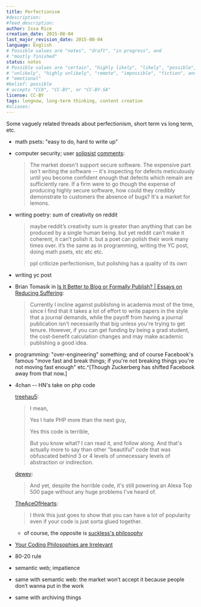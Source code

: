 ```yaml
---
title: Perfectionism
#description: 
#feed_description: 
author: Issa Rice
creation_date: 2015-08-04
last_major_revision_date: 2015-08-04
language: English
# Possible values are "notes", "draft", "in progress", and
# "mostly finished"
status: notes
# Possible values are "certain", "highly likely", "likely", "possible",
# "unlikely", "highly unlikely", "remote", "impossible", "fiction", and
# "emotional"
#belief: possible
# accepts "CC0", "CC-BY", or "CC-BY-SA"
license: CC-BY
tags: longnow, long-term thinking, content creation
#aliases: 
---
```


Some vaguely related threads about perfectionism, short term vs long term, etc.

- math psets: "easy to do, hard to write up"
- computer security; user [solipsist](http://lesswrong.com/user/solipsist/overview/) [comments](http://lesswrong.com/r/discussion/lw/mi3/open_thread_jul_20_jul_26_2015/cljq):

    > The market doesn't support secure software. The expensive part
    > isn't writing the software -- it's inspecting for defects
    > meticulously until you become confident enough that defects which
    > remain are sufficiently rare. If a firm were to go though the
    > expense of producing highly secure software, how could they
    > credibly demonstrate to customers the absence of bugs? It's a
    > market for lemons.

- writing poetry: sum of creativity on reddit

    > maybe reddit’s creativity sum is greater than anything that can be
    > produced by a single human being. but yet reddit can’t make it
    > coherent, it can’t polish it. but a poet can polish their work
    > many times over. it’s the same as in programming, writing the YC
    > post, doing math psets, etc etc etc.
    > 
    > ppl criticize perfectionism, but polishing has a quality of its
    > own

- writing yc post
- Brian Tomasik in [Is It Better to Blog or Formally Publish? | Essays on Reducing Suffering](http://reducing-suffering.org/is-it-better-to-blog-or-formally-publish/):

    > Currently I incline against publishing in academia most of the
    > time, since I find that it takes a lot of effort to write papers
    > in the style that a journal demands, while the payoff from having
    > a journal publication isn't necessarily that big unless you're
    > trying to get tenure. However, if you can get funding by being a
    > grad student, the cost-benefit calculation changes and may make
    > academic publishing a good idea.

- programming: "over-engineering" something; and of course Facebook's famous "move fast and break things; if you're not breaking things you're not moving fast enough" etc.^[Though Zuckerberg has shifted Facebook away from that now.]
- 4chan -- HN's take on php code

    [treehau5](https://news.ycombinator.com/user?id=treehau5):

    > I mean,
    > 
    > Yes I hate PHP more than the next guy,
    > 
    > Yes this code is terrible,
    > 
    > But you know what? I can read it, and follow along. And that's
    > actually more to say than other "beautiful" code that was
    > obfuscated behind 3 or 4 levels of unnecessary levels of
    > abstraction or indirection.

    [dewey](https://news.ycombinator.com/user?id=dewey):

    >  And yet, despite the horrible code, it's still powering an Alexa
    >  Top 500 page without any huge problems I've heard of. 

    [TheAceOfHearts](https://news.ycombinator.com/user?id=TheAceOfHearts):

    >  I think this just goes to show that you can have a lot of
    >  popularity even if your code is just sorta glued together.

    - of course, the opposite is [suckless's philosophy](http://suckless.org/philosophy)

- [Your Coding Philosophies are Irrelevant](http://prog21.dadgum.com/142.html)
- 80-20 rule
- semantic web; impatience
- same with semantic web: the market won’t accept it because people don’t wanna put in the work
- same with archiving things
